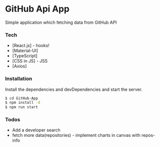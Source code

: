 # GitHub Api App

Simple application which fetching data from GitHub API

### Tech

- [React.js] - hooks!
- [Material-UI]
- [TypeScript]
- [CSS in JS] - JSS
- [Axios]

### Installation

Install the dependencies and devDependencies and start the server.

```sh
$ cd GitHub-App
$ npm install -d
$ npm run start
```

### Todos

- Add a developer search
- fetch more data(repositories) - implement charts in canvas with repos-info

